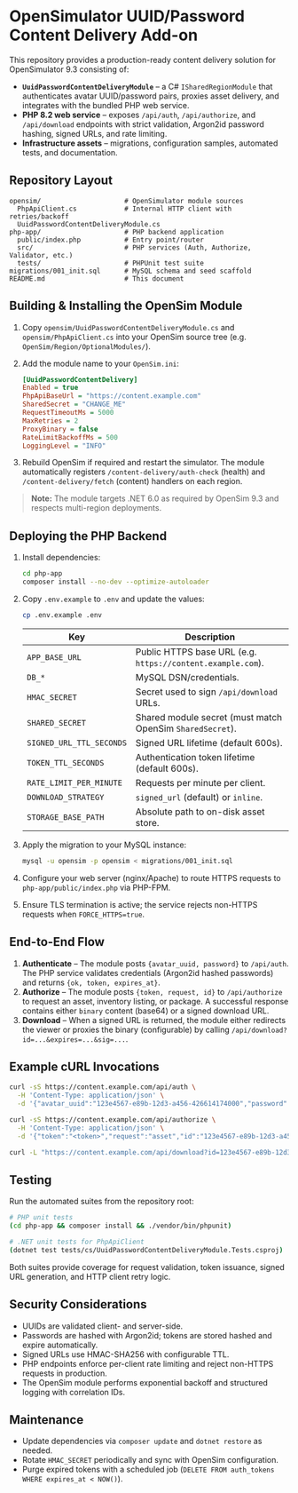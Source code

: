 # OpenSimulator UUID/Password Content Delivery Add-on

This repository provides a production-ready content delivery solution for OpenSimulator 9.3 consisting of:

- **`UuidPasswordContentDeliveryModule`** – a C# `ISharedRegionModule` that authenticates avatar UUID/password pairs, proxies asset delivery, and integrates with the bundled PHP web service.
- **PHP 8.2 web service** – exposes `/api/auth`, `/api/authorize`, and `/api/download` endpoints with strict validation, Argon2id password hashing, signed URLs, and rate limiting.
- **Infrastructure assets** – migrations, configuration samples, automated tests, and documentation.

## Repository Layout

```
opensim/                     # OpenSimulator module sources
  PhpApiClient.cs            # Internal HTTP client with retries/backoff
  UuidPasswordContentDeliveryModule.cs
php-app/                     # PHP backend application
  public/index.php           # Entry point/router
  src/                       # PHP services (Auth, Authorize, Validator, etc.)
  tests/                     # PHPUnit test suite
migrations/001_init.sql      # MySQL schema and seed scaffold
README.md                    # This document
```

## Building & Installing the OpenSim Module

1. Copy `opensim/UuidPasswordContentDeliveryModule.cs` and `opensim/PhpApiClient.cs` into your OpenSim source tree (e.g. `OpenSim/Region/OptionalModules/`).
2. Add the module name to your `OpenSim.ini`:

   ```ini
   [UuidPasswordContentDelivery]
   Enabled = true
   PhpApiBaseUrl = "https://content.example.com"
   SharedSecret = "CHANGE_ME"
   RequestTimeoutMs = 5000
   MaxRetries = 2
   ProxyBinary = false
   RateLimitBackoffMs = 500
   LoggingLevel = "INFO"
   ```

3. Rebuild OpenSim if required and restart the simulator. The module automatically registers `/content-delivery/auth-check` (health) and `/content-delivery/fetch` (content) handlers on each region.

> **Note:** The module targets .NET 6.0 as required by OpenSim 9.3 and respects multi-region deployments.

## Deploying the PHP Backend

1. Install dependencies:

   ```bash
   cd php-app
   composer install --no-dev --optimize-autoloader
   ```

2. Copy `.env.example` to `.env` and update the values:

   ```bash
   cp .env.example .env
   ```

   | Key | Description |
   | --- | --- |
   | `APP_BASE_URL` | Public HTTPS base URL (e.g. `https://content.example.com`). |
   | `DB_*` | MySQL DSN/credentials. |
   | `HMAC_SECRET` | Secret used to sign `/api/download` URLs. |
   | `SHARED_SECRET` | Shared module secret (must match OpenSim `SharedSecret`). |
   | `SIGNED_URL_TTL_SECONDS` | Signed URL lifetime (default 600s). |
   | `TOKEN_TTL_SECONDS` | Authentication token lifetime (default 600s). |
   | `RATE_LIMIT_PER_MINUTE` | Requests per minute per client. |
   | `DOWNLOAD_STRATEGY` | `signed_url` (default) or `inline`. |
   | `STORAGE_BASE_PATH` | Absolute path to on-disk asset store. |

3. Apply the migration to your MySQL instance:

   ```bash
   mysql -u opensim -p opensim < migrations/001_init.sql
   ```

4. Configure your web server (nginx/Apache) to route HTTPS requests to `php-app/public/index.php` via PHP-FPM.

5. Ensure TLS termination is active; the service rejects non-HTTPS requests when `FORCE_HTTPS=true`.

## End-to-End Flow

1. **Authenticate** – The module posts `{avatar_uuid, password}` to `/api/auth`. The PHP service validates credentials (Argon2id hashed passwords) and returns `{ok, token, expires_at}`.
2. **Authorize** – The module posts `{token, request, id}` to `/api/authorize` to request an asset, inventory listing, or package. A successful response contains either `binary` content (base64) or a signed download URL.
3. **Download** – When a signed URL is returned, the module either redirects the viewer or proxies the binary (configurable) by calling `/api/download?id=...&expires=...&sig=...`.

## Example cURL Invocations

```bash
curl -sS https://content.example.com/api/auth \
  -H 'Content-Type: application/json' \
  -d '{"avatar_uuid":"123e4567-e89b-12d3-a456-426614174000","password":"CorrectHorseBatteryStaple"}'

curl -sS https://content.example.com/api/authorize \
  -H 'Content-Type: application/json' \
  -d '{"token":"<token>","request":"asset","id":"123e4567-e89b-12d3-a456-426614174001"}'

curl -L "https://content.example.com/api/download?id=123e4567-e89b-12d3-a456-426614174001&expires=<ts>&sig=<sig>"
```

## Testing

Run the automated suites from the repository root:

```bash
# PHP unit tests
(cd php-app && composer install && ./vendor/bin/phpunit)

# .NET unit tests for PhpApiClient
(dotnet test tests/cs/UuidPasswordContentDeliveryModule.Tests.csproj)
```

Both suites provide coverage for request validation, token issuance, signed URL generation, and HTTP client retry logic.

## Security Considerations

- UUIDs are validated client- and server-side.
- Passwords are hashed with Argon2id; tokens are stored hashed and expire automatically.
- Signed URLs use HMAC-SHA256 with configurable TTL.
- PHP endpoints enforce per-client rate limiting and reject non-HTTPS requests in production.
- The OpenSim module performs exponential backoff and structured logging with correlation IDs.

## Maintenance

- Update dependencies via `composer update` and `dotnet restore` as needed.
- Rotate `HMAC_SECRET` periodically and sync with OpenSim configuration.
- Purge expired tokens with a scheduled job (`DELETE FROM auth_tokens WHERE expires_at < NOW()`).

